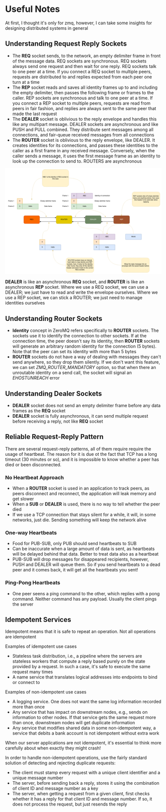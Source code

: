 # Useful Notes

At first, I thought it's only for zmq, however, I can take some insights for
designing distributed systems in general

## Understanding Request Reply Sockets

- The **REQ** socket sends, to the network, an empty delimiter frame in front of the
  message data. REQ sockets are synchronous. REQ sockets always send one request
  and then wait for one reply. REQ sockets talk to one peer at a time. If you
  connect a REQ socket to multiple peers, requests are distributed to and replies
  expected from each peer one turn at a time
- The **REP** socket reads and saves all identity frames up to and including the
  empty delimiter, then passes the following frame or frames to the caller. REP
  sockets are synchronous and talk to one peer at a time. If you connect a REP
  socket to multiple peers, requests are read from peers in fair fashion, and
  replies are always sent to the same peer that made the last request
- The **DEALER** socket is oblivious to the reply envelope and handles this like
  any multipart message. DEALER sockets are asynchronous and like PUSH and PULL
  combined. They distribute sent messages among all connections, and fair-queue
  received messages from all connections
- The **ROUTER** socket is oblivious to the reply envelope, like DEALER. It creates
  identities for its connections, and passes these identities to the caller as a
  first frame in any received message. Conversely, when the caller sends a message,
  it uses the first message frame as an identity to look up the connection to
  send to. ROUTERS are asynchronous

![ZMQ Request Reply Sockets](https://raw.githubusercontent.com/da0p/GithubPage/main/docs/assets/zmq_req_rep_socket.drawio.png)

**DEALER** is like an asynchronous **REQ** socket, and **ROUTER** is like an
asynchronous **REP** socket. Where we use a REQ socket, we can use a DEALER; we
just have to read and write the envelope ourselves. Where we use a REP socket,
we can stick a ROUTER; we just need to manage identities ourselves

## Understanding Router Sockets

- **Identity** concept in ZeroMQ refers specifically to **ROUTER** sockets. The
  sockets use it to identify the connection to other sockets. If at the connection
  time, the peer doesn't say its identity, then **ROUTER** sockets will generate
  an arbitrary random identity for the connection (5 bytes). Note that the peer
  can set its identity with more than 5 bytes
- **ROUTER** sockets do not have a way of dealing with messages they can't send
  anywhere, so they drop them silently. If we don't want this feature, we can
  set _ZMQ\_ROUTER\_MANDATORY_ option, so that when there an unroutable identity
  on a send call, the socket will signal an _EHOSTUNREACH_ error

## Understanding Dealer Sockets

- **DEALER** socket does not send an empty delimiter frame before any data frames
  as the **REQ** socket 
- **DEALER** socket is fully asynchronous, it can send multiple request before
  receiving a reply, not like **REQ** socket

## Reliable Request-Reply Pattern

There are several request-reply patterns, all of them require require the usage
of heartbeat. The reason for it is due ot the fact that TCP has a long timeout
(30 minutes or so), and it is impossible to know whether a peer has died or been
disconnected.

### No Heartbeat Approach

- When a **ROUTER** socket is used in an application to track peers, as peers
  disconnect and reconnect, the application will leak memory and get slower
- When a **SUB** or **DEALER** is used, there is no way to tell whether the
  peer died
- If we use a TCP connection that stays silent for a while, it will, in some
  networks, just die. Sending something will keep the network alive

### One-way Heartbeats

- Food for PUB-SUB, only PUB should send heartbeats to SUB
- Can be inaccurate when a large amount of data is sent, as heartbeats will be
  delayed behind that data. Better to treat data also as a heartbeat
- PUB-SUB will drop messages for disappeared recipients, however, PUSH and DEALER
  will queue them. So if you send heartbeats to a dead peer and it comes back, it
  will get all the heartbeats you sent!

### Ping-Pong Heartbeats

- One peer seens a ping command to the other, which replies with a pong command.
  Neither command has any payload. Usually the client pings the server

## Idempotent Services 

Idempotent means that it is safe to repeat an operation. Not all operations are
idempotent

Examples of idempotent use cases

- Stateless task distribution, i.e., a pipeline where the servers are stateless
  workers that compute a reply based purely on the state provided by a request.
  In such a case, it's safe to execute the same request many times
- A name service that translates logical addresses into endpoints to bind or
  connect to 

Examples of non-idempotent use cases

- A logging service. One does not want the same log information recorded more
  than once
- Any service that has impact on downstream nodes, e.g., sends on information to
  other nodes. If that service gets the same request more than once, downstream
  nodes will get duplicate information
- Any service that modifies shared data in some non-idempotent way, a service
  that debits a bank account is not idempotent without extra work

When our server applications are not idempotent, it's essential to think more
carefully about when exactly they might crash!

In order to handle non-idempotent operations, use the fairly standard solution
of detecting and rejecting duplicate requests:

- The client must stamp every request with a unique client identifier and a unique
  message number
- The server, before sending back a reply, stores it using the combination of
  client ID and message number as a key
- The server, when getting a request from a given client, first checks whether
  it has a reply for that client ID and message number. If so, it does not process
  the request, but just resends the reply